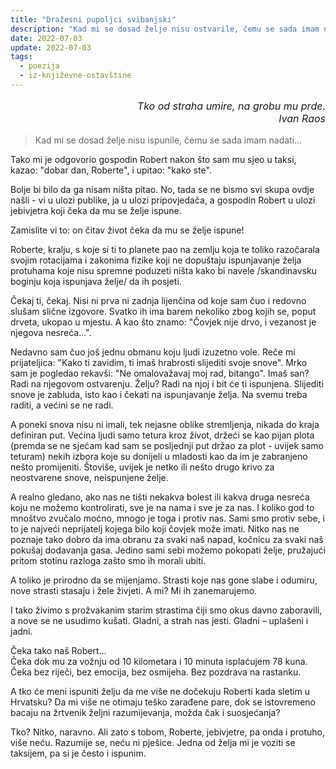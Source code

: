 ```yaml
---
title: "Dražesni pupoljci svibanjski"
description: "Kad mi se dosad želje nisu ostvarile, čemu se sada imam nadati..."
date: 2022-07-03
update: 2022-07-03
tags:
  - poezija
  - iz-književne-ostavštine
---
```


<p style='font-size: 1rem; font-style: italic; text-align: right;'>Tko od straha umire, na grobu mu prde.<br>Ivan Raos</p>

> Kad mi se dosad želje nisu ispunile, čemu se sada imam nadati...

Tako mi je odgovorio gospodin Robert nakon što sam mu sjeo u taksi, kazao: "dobar dan, Roberte", i upitao: "kako ste".

Bolje bi bilo da ga nisam ništa pitao. No, tada se ne bismo svi skupa ovdje našli - vi u ulozi publike, ja u ulozi pripovjedača, a gospodin Robert u ulozi jebivjetra koji čeka da mu se želje ispune.

Zamislite vi to: on čitav život čeka da mu se želje ispune!

Roberte, kralju, s koje si ti to planete pao na zemlju koja te toliko razočarala svojim rotacijama i zakonima fizike koji ne dopuštaju ispunjavanje želja protuhama koje nisu spremne poduzeti ništa kako bi navele /skandinavsku boginju koja ispunjava želje/ da ih posjeti.

Čekaj ti, čekaj. Nisi ni prva ni zadnja lijenčina od koje sam čuo i redovno slušam slične izgovore. Svatko ih ima barem nekoliko zbog kojih se, poput drveta, ukopao u mjestu. A kao što znamo: "Čovjek nije drvo, i vezanost je njegova nesreća...".

Nedavno sam čuo još jednu obmanu koju ljudi izuzetno vole. Reče mi prijateljica: "Kako ti zavidim, ti imaš hrabrosti slijediti svoje snove". Mrko sam je pogledao rekavši: "Ne omalovažavaj moj rad, bitango". Imaš san? Radi na njegovom ostvarenju. Želju? Radi na njoj i bit će ti ispunjena. Slijediti snove je zabluda, isto kao i čekati na ispunjavanje želja. Na svemu treba raditi, a većini se ne radi.

A poneki snova nisu ni imali, tek nejasne oblike stremljenja, nikada do kraja definiran put. Većina ljudi samo tetura kroz život, držeći se kao pijan plota (premda se ne sjećam kad sam se posljednji put držao za plot - uvijek samo teturam) nekih izbora koje su donijeli u mladosti kao da im je zabranjeno nešto promijeniti. Štoviše, uvijek je netko ili nešto drugo krivo za neostvarene snove, neispunjene želje.

A realno gledano, ako nas ne tišti nekakva bolest ili kakva druga nesreća koju ne možemo kontrolirati, sve je na nama i sve je za nas. I koliko god to mnoštvo zvučalo moćno, mnogo je toga i protiv nas. Sami smo protiv sebe, i to je najveći neprijatelj kojega bilo koji čovjek može imati. Nitko nas ne poznaje tako dobro da ima obranu za svaki naš napad, kočnicu za svaki naš pokušaj dodavanja gasa. Jedino sami sebi možemo pokopati želje, pružajući pritom stotinu razloga zašto smo ih morali ubiti.

A toliko je prirodno da se mijenjamo. Strasti koje nas gone slabe i odumiru, nove strasti stasaju i žele živjeti. A mi? Mi ih zanemarujemo.

I tako živimo s prožvakanim starim strastima čiji smo okus davno zaboravili, a nove se ne usudimo kušati. Gladni, a strah nas jesti. Gladni – uplašeni i jadni.

Čeka tako naš Robert...  
Čeka dok mu za vožnju od 10 kilometara i 10 minuta isplaćujem 78 kuna. Čeka bez riječi, bez emocija, bez osmijeha. Bez pozdrava na rastanku.

A tko će meni ispuniti želju da me više ne dočekuju Roberti kada sletim u Hrvatsku? Da mi više ne otimaju teško zarađene pare, dok se istovremeno bacaju na žrtvenik željni razumijevanja, možda čak i suosjećanja?

Tko? Nitko, naravno. Ali zato s tobom, Roberte, jebivjetre, pa onda i protuho, više neću. Razumije se, neću ni pješice. Jedna od želja mi je voziti se taksijem, pa si je često i ispunim.

<!-- Što više prevrćem po jeziku to ispunjavanje želja,
i cjeloživotno čekanje na isto,
smješnije mi i on i ta njegova
iskrena izjava zvuče.

Roberte – šezdesetak ti je godina,
po mojoj procjeni, i jebivjetar si -
po toj istoj procjeni mojoj.
Protuho jedna.

Nikakvim posebnim redoslijedom, evo nekih:

1. Kasno je da se sada razvodimo. Ne volimo se više, ali kuda ćemo? Treba imovinu dijeliti, prijatelje, rodbinu. Taman smo kredite otplatili. Novi televizor kupili.
   Ništa, brate. Sjedite onda tako nesretni ispred tog blistavog televizora do smrti.

2. Kasno je da sada mijenjam profesiju. Uostalom, što da radim kada ništa drugo ne znam...
   Ništa, sestro. Budi se onda svako jutro tako nesretna i idi na posao koji ti dođe kao kazna, kazna koju si sama namećeš. Odakle čovjeku uopće ideja da je završetkom škole, završila i svaka daljnja mogućnost školovanja? Iz lijene guzice. Imaš li hobi? Pretvori ga u posao. Nemaš hobi? Otkrij onda prvo hobi.

3.

Zatim već ne zna, pa sad je već kasno,
a nakon toga dolazi do zaključka
da mu je u biti dobro tu gdje je.
Par godina nakon toga lelek, jauk, jecaji da kako se želje nisu ispunile. -->
